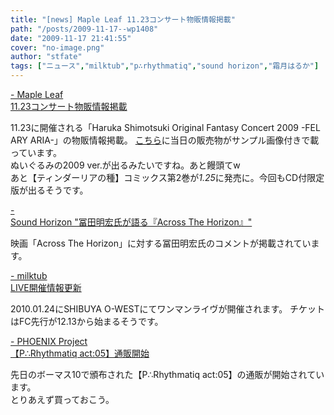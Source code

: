 ```yaml
---
title: "[news] Maple Leaf 11.23コンサート物販情報掲載"
path: "/posts/2009-11-17--wp1408"
date: "2009-11-17 21:41:55"
cover: "no-image.png"
author: "stfate"
tags: ["ニュース","milktub","p∴rhythmatiq","sound horizon","霜月はるか"]
---
```


<style type="text/css">
<!--
p {white-space: pre-wrap};
-->
</style>

<a  href="http://shimotsukin.com/" target="_blank">- Maple Leaf 11.23コンサート物販情報掲載</a>
<div >11.23に開催される「Haruka Shimotsuki Original Fantasy Concert 2009 -FEL ARY ARIA-」の物販情報掲載。
<a href="http://www.team-e.co.jp/sp/archive/ofc2009.html">こちら</a>に当日の販売物がサンプル画像付きで載っています。
<div >ぬいぐるみの2009 ver.が出るみたいですね。あと饅頭てw</div>
あと【ティンダーリアの種】コミックス第2巻が<em>1.25</em>に発売に。今回もCD付限定版が出るそうです。</div>

<a  href="http://www.soundhorizon.com/information/index.html" target="_blank">- Sound Horizon "冨田明宏氏が語る『Across The Horizon』"</a>
<div >映画「Across The Horizon」に対する冨田明宏氏のコメントが掲載されています。</div>

<a  href="http://milktub.com/" target="_blank">- milktub LIVE開催情報更新</a>
<div >2010.01.24にSHIBUYA O-WESTにてワンマンライヴが開催されます。
チケットはFC先行が12.13から始まるそうです。</div>

<a  href="http://www.p-pr.info/" target="_blank">- PHOENIX Project 【P∴Rhythmatiq act:05】通販開始</a>
<div >先日のボーマス10で頒布された【P∴Rhythmatiq act:05】の通販が開始されています。
<div >とりあえず買っておこう。</div></div>